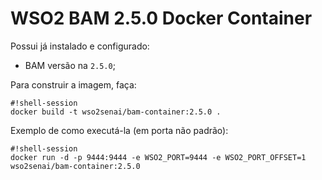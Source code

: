 # WSO2 BAM 2.5.0 Docker Container

Possui já instalado e configurado:

* BAM versão na `2.5.0`;

Para construir a imagem, faça:

```
#!shell-session
docker build -t wso2senai/bam-container:2.5.0 .
```

Exemplo de como executá-la (em porta não padrão):

```
#!shell-session
docker run -d -p 9444:9444 -e WSO2_PORT=9444 -e WSO2_PORT_OFFSET=1 wso2senai/bam-container:2.5.0
```